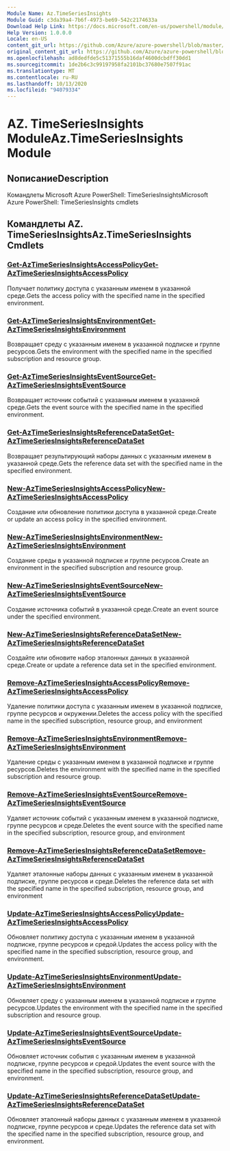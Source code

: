 ```yaml
---
Module Name: Az.TimeSeriesInsights
Module Guid: c3da39a4-7b6f-4973-be69-542c2174633a
Download Help Link: https://docs.microsoft.com/en-us/powershell/module/az.timeseriesinsights
Help Version: 1.0.0.0
Locale: en-US
content_git_url: https://github.com/Azure/azure-powershell/blob/master/src/TimeSeriesInsights/help/Az.TimeSeriesInsights.md
original_content_git_url: https://github.com/Azure/azure-powershell/blob/master/src/TimeSeriesInsights/help/Az.TimeSeriesInsights.md
ms.openlocfilehash: ad8dedfde5c51371555b16daf4600dcbdff30dd1
ms.sourcegitcommit: 1de2b6c3c99197958fa2101bc37680e7507f91ac
ms.translationtype: MT
ms.contentlocale: ru-RU
ms.lasthandoff: 10/13/2020
ms.locfileid: "94079334"
---
```

# <span data-ttu-id="1ffd8-101">AZ. TimeSeriesInsights Module</span><span class="sxs-lookup"><span data-stu-id="1ffd8-101">Az.TimeSeriesInsights Module</span></span>
## <span data-ttu-id="1ffd8-102">Nописание</span><span class="sxs-lookup"><span data-stu-id="1ffd8-102">Description</span></span>
<span data-ttu-id="1ffd8-103">Командлеты Microsoft Azure PowerShell: TimeSeriesInsights</span><span class="sxs-lookup"><span data-stu-id="1ffd8-103">Microsoft Azure PowerShell: TimeSeriesInsights cmdlets</span></span>

## <span data-ttu-id="1ffd8-104">Командлеты AZ. TimeSeriesInsights</span><span class="sxs-lookup"><span data-stu-id="1ffd8-104">Az.TimeSeriesInsights Cmdlets</span></span>
### [<span data-ttu-id="1ffd8-105">Get-AzTimeSeriesInsightsAccessPolicy</span><span class="sxs-lookup"><span data-stu-id="1ffd8-105">Get-AzTimeSeriesInsightsAccessPolicy</span></span>](Get-AzTimeSeriesInsightsAccessPolicy.md)
<span data-ttu-id="1ffd8-106">Получает политику доступа с указанным именем в указанной среде.</span><span class="sxs-lookup"><span data-stu-id="1ffd8-106">Gets the access policy with the specified name in the specified environment.</span></span>

### [<span data-ttu-id="1ffd8-107">Get-AzTimeSeriesInsightsEnvironment</span><span class="sxs-lookup"><span data-stu-id="1ffd8-107">Get-AzTimeSeriesInsightsEnvironment</span></span>](Get-AzTimeSeriesInsightsEnvironment.md)
<span data-ttu-id="1ffd8-108">Возвращает среду с указанным именем в указанной подписке и группе ресурсов.</span><span class="sxs-lookup"><span data-stu-id="1ffd8-108">Gets the environment with the specified name in the specified subscription and resource group.</span></span>

### [<span data-ttu-id="1ffd8-109">Get-AzTimeSeriesInsightsEventSource</span><span class="sxs-lookup"><span data-stu-id="1ffd8-109">Get-AzTimeSeriesInsightsEventSource</span></span>](Get-AzTimeSeriesInsightsEventSource.md)
<span data-ttu-id="1ffd8-110">Возвращает источник событий с указанным именем в указанной среде.</span><span class="sxs-lookup"><span data-stu-id="1ffd8-110">Gets the event source with the specified name in the specified environment.</span></span>

### [<span data-ttu-id="1ffd8-111">Get-AzTimeSeriesInsightsReferenceDataSet</span><span class="sxs-lookup"><span data-stu-id="1ffd8-111">Get-AzTimeSeriesInsightsReferenceDataSet</span></span>](Get-AzTimeSeriesInsightsReferenceDataSet.md)
<span data-ttu-id="1ffd8-112">Возвращает результирующий наборы данных с указанным именем в указанной среде.</span><span class="sxs-lookup"><span data-stu-id="1ffd8-112">Gets the reference data set with the specified name in the specified environment.</span></span>

### [<span data-ttu-id="1ffd8-113">New-AzTimeSeriesInsightsAccessPolicy</span><span class="sxs-lookup"><span data-stu-id="1ffd8-113">New-AzTimeSeriesInsightsAccessPolicy</span></span>](New-AzTimeSeriesInsightsAccessPolicy.md)
<span data-ttu-id="1ffd8-114">Создание или обновление политики доступа в указанной среде.</span><span class="sxs-lookup"><span data-stu-id="1ffd8-114">Create or update an access policy in the specified environment.</span></span>

### [<span data-ttu-id="1ffd8-115">New-AzTimeSeriesInsightsEnvironment</span><span class="sxs-lookup"><span data-stu-id="1ffd8-115">New-AzTimeSeriesInsightsEnvironment</span></span>](New-AzTimeSeriesInsightsEnvironment.md)
<span data-ttu-id="1ffd8-116">Создание среды в указанной подписке и группе ресурсов.</span><span class="sxs-lookup"><span data-stu-id="1ffd8-116">Create an environment in the specified subscription and resource group.</span></span>

### [<span data-ttu-id="1ffd8-117">New-AzTimeSeriesInsightsEventSource</span><span class="sxs-lookup"><span data-stu-id="1ffd8-117">New-AzTimeSeriesInsightsEventSource</span></span>](New-AzTimeSeriesInsightsEventSource.md)
<span data-ttu-id="1ffd8-118">Создание источника событий в указанной среде.</span><span class="sxs-lookup"><span data-stu-id="1ffd8-118">Create an event source under the specified environment.</span></span>

### [<span data-ttu-id="1ffd8-119">New-AzTimeSeriesInsightsReferenceDataSet</span><span class="sxs-lookup"><span data-stu-id="1ffd8-119">New-AzTimeSeriesInsightsReferenceDataSet</span></span>](New-AzTimeSeriesInsightsReferenceDataSet.md)
<span data-ttu-id="1ffd8-120">Создайте или обновите набор эталонных данных в указанной среде.</span><span class="sxs-lookup"><span data-stu-id="1ffd8-120">Create or update a reference data set in the specified environment.</span></span>

### [<span data-ttu-id="1ffd8-121">Remove-AzTimeSeriesInsightsAccessPolicy</span><span class="sxs-lookup"><span data-stu-id="1ffd8-121">Remove-AzTimeSeriesInsightsAccessPolicy</span></span>](Remove-AzTimeSeriesInsightsAccessPolicy.md)
<span data-ttu-id="1ffd8-122">Удаление политики доступа с указанным именем в указанной подписке, группе ресурсов и окружении.</span><span class="sxs-lookup"><span data-stu-id="1ffd8-122">Deletes the access policy with the specified name in the specified subscription, resource group, and environment</span></span>

### [<span data-ttu-id="1ffd8-123">Remove-AzTimeSeriesInsightsEnvironment</span><span class="sxs-lookup"><span data-stu-id="1ffd8-123">Remove-AzTimeSeriesInsightsEnvironment</span></span>](Remove-AzTimeSeriesInsightsEnvironment.md)
<span data-ttu-id="1ffd8-124">Удаление среды с указанным именем в указанной подписке и группе ресурсов.</span><span class="sxs-lookup"><span data-stu-id="1ffd8-124">Deletes the environment with the specified name in the specified subscription and resource group.</span></span>

### [<span data-ttu-id="1ffd8-125">Remove-AzTimeSeriesInsightsEventSource</span><span class="sxs-lookup"><span data-stu-id="1ffd8-125">Remove-AzTimeSeriesInsightsEventSource</span></span>](Remove-AzTimeSeriesInsightsEventSource.md)
<span data-ttu-id="1ffd8-126">Удаляет источник событий с указанным именем в указанной подписке, группе ресурсов и среде.</span><span class="sxs-lookup"><span data-stu-id="1ffd8-126">Deletes the event source with the specified name in the specified subscription, resource group, and environment</span></span>

### [<span data-ttu-id="1ffd8-127">Remove-AzTimeSeriesInsightsReferenceDataSet</span><span class="sxs-lookup"><span data-stu-id="1ffd8-127">Remove-AzTimeSeriesInsightsReferenceDataSet</span></span>](Remove-AzTimeSeriesInsightsReferenceDataSet.md)
<span data-ttu-id="1ffd8-128">Удаляет эталонные наборы данных с указанным именем в указанной подписке, группе ресурсов и среде.</span><span class="sxs-lookup"><span data-stu-id="1ffd8-128">Deletes the reference data set with the specified name in the specified subscription, resource group, and environment</span></span>

### [<span data-ttu-id="1ffd8-129">Update-AzTimeSeriesInsightsAccessPolicy</span><span class="sxs-lookup"><span data-stu-id="1ffd8-129">Update-AzTimeSeriesInsightsAccessPolicy</span></span>](Update-AzTimeSeriesInsightsAccessPolicy.md)
<span data-ttu-id="1ffd8-130">Обновляет политику доступа с указанным именем в указанной подписке, группе ресурсов и средой.</span><span class="sxs-lookup"><span data-stu-id="1ffd8-130">Updates the access policy with the specified name in the specified subscription, resource group, and environment.</span></span>

### [<span data-ttu-id="1ffd8-131">Update-AzTimeSeriesInsightsEnvironment</span><span class="sxs-lookup"><span data-stu-id="1ffd8-131">Update-AzTimeSeriesInsightsEnvironment</span></span>](Update-AzTimeSeriesInsightsEnvironment.md)
<span data-ttu-id="1ffd8-132">Обновляет среду с указанным именем в указанной подписке и группе ресурсов.</span><span class="sxs-lookup"><span data-stu-id="1ffd8-132">Updates the environment with the specified name in the specified subscription and resource group.</span></span>

### [<span data-ttu-id="1ffd8-133">Update-AzTimeSeriesInsightsEventSource</span><span class="sxs-lookup"><span data-stu-id="1ffd8-133">Update-AzTimeSeriesInsightsEventSource</span></span>](Update-AzTimeSeriesInsightsEventSource.md)
<span data-ttu-id="1ffd8-134">Обновляет источник события с указанным именем в указанной подписке, группе ресурсов и средой.</span><span class="sxs-lookup"><span data-stu-id="1ffd8-134">Updates the event source with the specified name in the specified subscription, resource group, and environment.</span></span>

### [<span data-ttu-id="1ffd8-135">Update-AzTimeSeriesInsightsReferenceDataSet</span><span class="sxs-lookup"><span data-stu-id="1ffd8-135">Update-AzTimeSeriesInsightsReferenceDataSet</span></span>](Update-AzTimeSeriesInsightsReferenceDataSet.md)
<span data-ttu-id="1ffd8-136">Обновляет эталонный наборы данных с указанным именем в указанной подписке, группе ресурсов и среде.</span><span class="sxs-lookup"><span data-stu-id="1ffd8-136">Updates the reference data set with the specified name in the specified subscription, resource group, and environment.</span></span>

